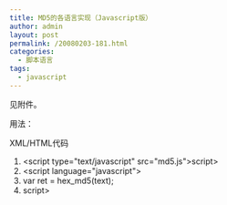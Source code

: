 ```yaml
---
title: MD5的各语言实现（Javascript版）
author: admin
layout: post
permalink: /20080203-181.html
categories:
  - 脚本语言
tags:
  - javascript
---
```

见附件。

用法：

<div class="codeText">
  <div class="codeHead">
    XML/HTML代码
  </div>
  
  <ol class="dp-xml">
    <li class="alt">
      <span><span class="tag"><</span><span class="tag-name">script</span><span>&nbsp;</span><span class="attribute">type</span><span>=</span><span class="attribute-value">"text/javascript"</span><span>&nbsp;</span><span class="attribute">src</span><span>=</span><span class="attribute-value">"md5.js"</span><span class="tag">></span><span class="tag"></</span><span class="tag-name">script</span><span class="tag">></span><span>&nbsp;&nbsp;</span></span>
    </li>
    <li class="">
      <span class="tag"><</span><span class="tag-name">script</span><span>&nbsp;</span><span class="attribute">language</span><span>=</span><span class="attribute-value">"javascript"</span><span class="tag">></span><span>&nbsp;&nbsp;</span>
    </li>
    <li class="alt">
      <span>var&nbsp;</span><span class="attribute">ret</span><span>&nbsp;=&nbsp;</span><span class="attribute-value">hex_md5</span><span>(text); &nbsp;&nbsp;</span>
    </li>
    <li class="">
      <span class="tag"></</span><span class="tag-name">script</span><span class="tag">></span><span>&nbsp;&nbsp;</span>
    </li>
  </ol>
</div>